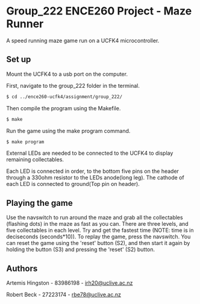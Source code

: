 # Group_222 ENCE260 Project - Maze Runner

A speed running maze game run on a UCFK4 microcontroller.

## Set up

Mount the UCFK4 to a usb port on the computer.

First, navigate to the group_222 folder in the terminal.

```bash
$ cd ../ence260-ucfk4/assignment/group_222/
```

Then compile the program using the Makefile.

```bash
$ make
```

Run the game using the make program command.

```bash
$ make program
```

External LEDs are needed to be connected to the UCFK4 to display remaining collectables.

Each LED is connected in order, to the bottom five pins on the header through a 330ohm resistor to the LEDs anode(long leg).
The cathode of each LED is connected to ground(Top pin on header).

## Playing the game

Use the navswitch to run around the maze and grab all the collectables (flashing dots) in the maze as fast as you can. There are three levels, and five collectables in each level. Try and get the fastest time (NOTE: time is in deciseconds (seconds*10)). To replay the game, press the navswitch. You can reset the game using the 'reset' button (S2), and then start it again by holding the button (S3) and pressing the 'reset' (S2) button.

## Authors

Artemis Hingston - 83986198 - irh20@uclive.ac.nz

Robert Beck - 27223174 - rbe78@uclive.ac.nz
